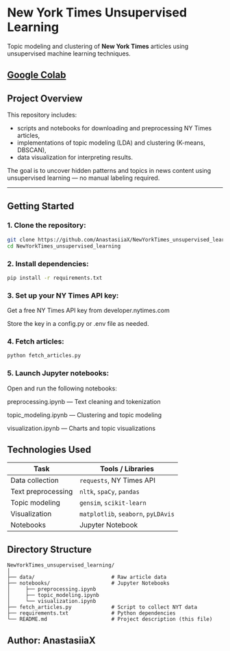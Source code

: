 # New York Times Unsupervised Learning

Topic modeling and clustering of **New York Times** articles using unsupervised machine learning techniques.

## [Google Colab](https://colab.research.google.com/drive/1S79NQYW5LRkmULok6XzpgFJuKPQecaKR?usp=sharing)

## Project Overview

This repository includes:

-   scripts and notebooks for downloading and preprocessing NY Times articles,
-   implementations of topic modeling (LDA) and clustering (K-means, DBSCAN),
-   data visualization for interpreting results.

The goal is to uncover hidden patterns and topics in news content using unsupervised learning — no manual labeling required.

---

## Getting Started

### 1. Clone the repository:

```bash
git clone https://github.com/AnastasiiaX/NewYorkTimes_unsupervised_learning.git
cd NewYorkTimes_unsupervised_learning
```

### 2. Install dependencies:

```bash
pip install -r requirements.txt
```

### 3. Set up your NY Times API key:

Get a free NY Times API key from developer.nytimes.com

Store the key in a config.py or .env file as needed.

### 4. Fetch articles:

```bash
python fetch_articles.py
```

### 5. Launch Jupyter notebooks:

Open and run the following notebooks:

preprocessing.ipynb — Text cleaning and tokenization

topic_modeling.ipynb — Clustering and topic modeling

visualization.ipynb — Charts and topic visualizations

## Technologies Used

| Task               | Tools / Libraries                   |
| ------------------ | ----------------------------------- |
| Data collection    | `requests`, NY Times API            |
| Text preprocessing | `nltk`, `spaCy`, `pandas`           |
| Topic modeling     | `gensim`, `scikit-learn`            |
| Visualization      | `matplotlib`, `seaborn`, `pyLDAvis` |
| Notebooks          | Jupyter Notebook                    |

## Directory Structure

```
NewYorkTimes_unsupervised_learning/
│
├── data/                         # Raw article data
├── notebooks/                    # Jupyter Notebooks
│     ├── preprocessing.ipynb
│     ├── topic_modeling.ipynb
│     └── visualization.ipynb
├── fetch_articles.py             # Script to collect NYT data
├── requirements.txt              # Python dependencies
└── README.md                     # Project description (this file)
```

## Author: AnastasiiaX
